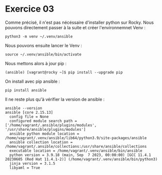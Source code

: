 # Exercice 03

Comme précisé, il n'est pas nécéssaire d'installer python sur Rocky. Nous
pouvons directement passer à la suite et créer l'environnemnet Venv :  

```
python3 -m venv ~/.venv/ansible
```

Nous pouvons ensuite lancer le Venv :  

```
source ~/.venv/ansible/bin/activate
```
Nous mettons alors à jour pip :  

```
(ansible) [vagrant@rocky ~]$ pip install --upgrade pip
```

On install avec pip ansible :  

```
pip install ansible
```

Il ne reste plus qu'à vérifier la version de ansible :

```
ansible --version
ansible [core 2.15.13]
  config file = None
  configured module search path = ['/home/vagrant/.ansible/plugins/modules', '/usr/share/ansible/plugins/modules']
  ansible python module location = /home/vagrant/.venv/ansible/lib64/python3.9/site-packages/ansible
  ansible collection location = /home/vagrant/.ansible/collections:/usr/share/ansible/collections
  executable location = /home/vagrant/.venv/ansible/bin/ansible
  python version = 3.9.18 (main, Sep  7 2023, 00:00:00) [GCC 11.4.1 20230605 (Red Hat 11.4.1-2)] (/home/vagrant/.venv/ansible/bin/python3)
  jinja version = 3.1.5
  libyaml = True
```
